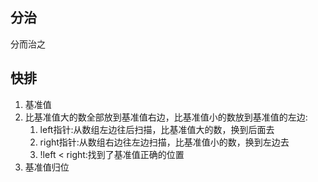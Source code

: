 ## 分治
分而治之

## 快排


<!-- partition小算法 -->
1. 基准值
2. 比基准值大的数全部放到基准值右边，比基准值小的数放到基准值的左边:
    1. left指针:从数组左边往后扫描，比基准值大的数，换到后面去
    2. right指针:从数组右边往左边扫描，比基准值小的数，换到左边去
    3. !left < right:找到了基准值正确的位置
3. 基准值归位 

